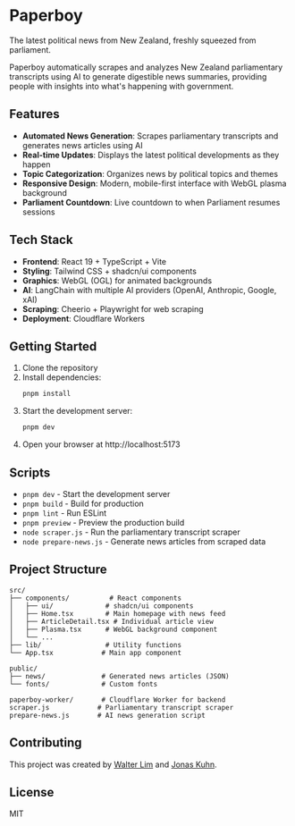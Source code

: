# Paperboy

The latest political news from New Zealand, freshly squeezed from parliament.

Paperboy automatically scrapes and analyzes New Zealand parliamentary transcripts using AI to generate digestible news summaries, providing people with insights into what's happening with government.

## Features

- **Automated News Generation**: Scrapes parliamentary transcripts and generates news articles using AI
- **Real-time Updates**: Displays the latest political developments as they happen
- **Topic Categorization**: Organizes news by political topics and themes
- **Responsive Design**: Modern, mobile-first interface with WebGL plasma background
- **Parliament Countdown**: Live countdown to when Parliament resumes sessions

## Tech Stack

- **Frontend**: React 19 + TypeScript + Vite
- **Styling**: Tailwind CSS + shadcn/ui components
- **Graphics**: WebGL (OGL) for animated backgrounds
- **AI**: LangChain with multiple AI providers (OpenAI, Anthropic, Google, xAI)
- **Scraping**: Cheerio + Playwright for web scraping
- **Deployment**: Cloudflare Workers

## Getting Started

1. Clone the repository
2. Install dependencies:
   ```bash
   pnpm install
   ```
3. Start the development server:
   ```bash
   pnpm dev
   ```
4. Open your browser at http://localhost:5173

## Scripts

- `pnpm dev` - Start the development server
- `pnpm build` - Build for production
- `pnpm lint` - Run ESLint
- `pnpm preview` - Preview the production build
- `node scraper.js` - Run the parliamentary transcript scraper
- `node prepare-news.js` - Generate news articles from scraped data

## Project Structure

```
src/
├── components/          # React components
│   ├── ui/             # shadcn/ui components
│   ├── Home.tsx        # Main homepage with news feed
│   ├── ArticleDetail.tsx # Individual article view
│   ├── Plasma.tsx      # WebGL background component
│   └── ...
├── lib/                # Utility functions
└── App.tsx            # Main app component

public/
├── news/              # Generated news articles (JSON)
└── fonts/             # Custom fonts

paperboy-worker/       # Cloudflare Worker for backend
scraper.js            # Parliamentary transcript scraper
prepare-news.js       # AI news generation script
```

## Contributing

This project was created by [Walter Lim](https://walt.online) and [Jonas Kuhn](https://www.linkedin.com/in/jonas-kuhn-99526350/).

## License

MIT
